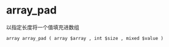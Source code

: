 # array\_pad

以指定长度将一个值填充进数组

```
array array_pad ( array $array , int $size , mixed $value )
```



